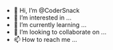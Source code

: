 - 👋 Hi, I’m @CoderSnack
- 👀 I’m interested in ...
- 🌱 I’m currently learning ...
- 💞️ I’m looking to collaborate on ...
- 📫 How to reach me ...

<!---
CoderSnack/CoderSnack is a ✨ special ✨ repository because its `README.md` (this file) appears on your GitHub profile.
You can click the Preview link to take a look at your changes.
--->
